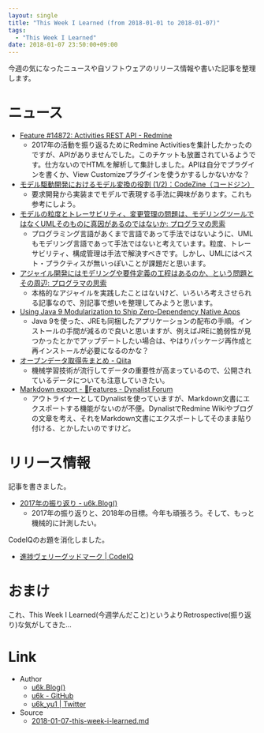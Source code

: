 ```yaml
---
layout: single
title: "This Week I Learned (from 2018-01-01 to 2018-01-07)"
tags:
  - "This Week I Learned"
date: 2018-01-07 23:50:00+09:00
---
```


今週の気になったニュースや自ソフトウェアのリリース情報や書いた記事を整理します。

# ニュース

- [Feature #14872: Activities REST API - Redmine](http://www.redmine.org/issues/14872)
    - 2017年の活動を振り返るためにRedmine Activitiesを集計したかったのですが、APIがありませんでした。このチケットも放置されているようです。仕方ないのでHTMLを解析して集計しました。APIは自分でプラグインを書くか、View Customizeプラグインを使うかするしかないかな？
- [モデル駆動開発におけるモデル変換の役割 (1/2)：CodeZine（コードジン）](https://codezine.jp/article/detail/10597)
    - 要求開発から実装までモデルで表現する手法に興味があります。これも参考にしよう。
- [モデルの粒度とトレーサビリティ、変更管理の問題は、モデリングツールではなくUMLそのものに真因があるのではないか: プログラマの思索](http://forza.cocolog-nifty.com/blog/2017/12/uml-7a09.html)
    - プログラミング言語があくまで言語であって手法ではないように、UMLもモデリング言語であって手法ではないと考えています。粒度、トレーサビリティ、構成管理は手法で解決すべきです。しかし、UMLにはベスト・プラクティスが無いっぽいことが課題だと思います。
- [アジャイル開発にはモデリングや要件定義の工程はあるのか、という問題とその周辺: プログラマの思索](http://forza.cocolog-nifty.com/blog/2018/01/post-cdeb.html)
    - 本格的なアジャイルを実践したことはないけど、いろいろ考えさせられる記事なので、別記事で想いを整理してみようと思います。
- [Using Java 9 Modularization to Ship Zero-Dependency Native Apps](https://steveperkins.com/using-java-9-modularization-to-ship-zero-dependency-native-apps/)
    - Java 9を使った、JREも同梱したアプリケーションの配布の手順。インストールの手間が減るので良いと思いますが、例えばJREに脆弱性が見つかったとかでアップデートしたい場合は、やはりパッケージ再作成と再インストールが必要になるのかな？
- [オープンデータ取得先まとめ - Qiita](https://qiita.com/tmp_llc/items/7296c5d6bb8769b18d24)
    - 機械学習技術が流行してデータの重要性が高まっているので、公開されているデータについても注意していきたい。
- [Markdown export - 🌟Features - Dynalist Forum](http://talk.dynalist.io/t/markdown-export/803)
    - アウトライナーとしてDynalistを使っていますが、Markdown文書にエクスポートする機能がないのが不便。DynalistでRedmine Wikiやブログの文章を考え、それをMarkdown文書にエクスポートしてそのまま貼り付ける、とかしたいのですけど。

# リリース情報

記事を書きました。

- [2017年の振り返り - u6k.Blog()](https://blog.u6k.me/2018/01/03/2017-retrospective.html)
    - 2017年の振り返りと、2018年の目標。今年も頑張ろう。そして、もっと機械的に計測したい。

CodeIQのお題を消化しました。

- [進捗ヴェリーグッドマーク | CodeIQ](https://codeiq.jp/q/3526)

# おまけ

これ、This Week I Learned(今週学んだこと)というよりRetrospective(振り返り)な気がしてきた…

# Link

- Author
    - [u6k.Blog()](https://blog.u6k.me/)
    - [u6k - GitHub](https://github.com/u6k)
    - [u6k_yu1 \| Twitter](https://twitter.com/u6k_yu1)
- Source
    - [2018-01-07-this-week-i-learned.md](https://github.com/u6k/blog/blob/master/_posts/2018-01-07-this-week-i-learned.md)
